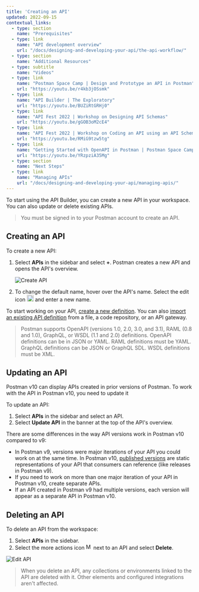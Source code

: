 ```yaml
---
title: 'Creating an API'
updated: 2022-09-15
contextual_links:
  - type: section
    name: "Prerequisites"
  - type: link
    name: "API development overview"
    url: "/docs/designing-and-developing-your-api/the-api-workflow/"
  - type: section
    name: "Additional Resources"
  - type: subtitle
    name: "Videos"
  - type: link
    name: "Postman Space Camp | Design and Prototype an API in Postman"
    url: "https://youtu.be/r4kb3jOSsmk"
  - type: link
    name: "API Builder | The Exploratory"
    url: "https://youtu.be/BUZiRtGRHj0"
  - type: link
    name: "API Fest 2022 | Workshop on Designing API Schemas"
    url: "https://youtu.be/gGOB3oM2cE4"
  - type: link
    name: "API Fest 2022 | Workshop on Coding an API using an API Schema"
    url: "https://youtu.be/RMiG9tzw5tg"
  - type: link
    name: "Getting Started with OpenAPI in Postman | Postman Space Camp"
    url: "https://youtu.be/YRzpziA35Mg"
  - type: section
    name: "Next Steps"
  - type: link
    name: "Managing APIs"
    url: "/docs/designing-and-developing-your-api/managing-apis/"
---
```


To start using the API Builder, you can create a new API in your workspace. You can also update or delete existing APIs.

> You must be signed in to your Postman account to create an API.

## Creating an API

To create a new API:

1. Select **APIs** in the sidebar and select **+**. Postman creates a new API and opens the API's overview.

    <!-- UPDATE SCREENSHOT -->
    <img alt="Create API" src="https://assets.postman.com/postman-docs/v8-create-new-api2.jpg"/>

1. To change the default name, hover over the API's name. Select the edit icon <img alt="Edit icon" src="https://assets.postman.com/postman-docs/documentation-edit-icon-v8-10.jpg#icon" width="18px"> and enter a new name.

To start working on your API, [create a new definition](/docs/designing-and-developing-your-api/developing-an-api/defining-an-api/#generating-an-api-definition). You can also [import an existing API definition](/docs/designing-and-developing-your-api/importing-an-api/) from a file, a code repository, or an API gateway.

> Postman supports OpenAPI (versions 1.0, 2.0, 3.0, and 3.1), RAML (0.8 and 1.0), GraphQL, or WSDL (1.1 and 2.0) definitions. OpenAPI definitions can be in JSON or YAML. RAML definitions must be YAML. GraphQL definitions can be JSON or GraphQL SDL. WSDL definitions must be XML.

## Updating an API

Postman v10 can display APIs created in prior versions of Postman. To work with the API in Postman v10, you need to update it

To update an API:

1. Select **APIs** in the sidebar and select an API.
1. Select **Update API** in the banner at the top of the API's overview.

<!-- ADD SCREENSHOT -->

There are some differences in the way API versions work in Postman v10 compared to v9:

* In Postman v9, versions were major iterations of your API you could work on at the same time. In Postman v10, [published versions](/docs/designing-and-developing-your-api/versioning-an-api/api-versions/) are static representations of your API that consumers can reference (like releases in Postman v9).
* If you need to work on more than one major iteration of your API in Postman v10, create separate APIs.
* If an API created in Postman v9 had multiple versions, each version will appear as a separate API in Postman v10.

## Deleting an API

To delete an API from the workspace:

1. Select **APIs** in the sidebar.
1. Select the more actions icon <img alt="More actions icon" src="https://assets.postman.com/postman-docs/icon-more-actions-v9.jpg#icon" width="16px"> next to an API and select **Delete**.

<!-- UPDATE SCREENSHOT -->
<img alt="Edit API" src="https://assets.postman.com/postman-docs/v8-more-actions2.jpg"/>

> When you delete an API, any collections or environments linked to the API are deleted with it. Other elements and configured integrations aren't affected.

